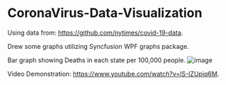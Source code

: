# CoronaVirus-Data-Visualization

Using data from: https://github.com/nytimes/covid-19-data.

Drew some graphs utilizing Syncfusion WPF graphs package.

Bar graph showing Deaths in each state per 100,000 people.
![image](https://user-images.githubusercontent.com/28323859/149905830-ab509977-1875-4a8a-a9f2-d83abc7c2c8a.png)

Video Demonstration: https://www.youtube.com/watch?v=lS-IZUpiq6M.

